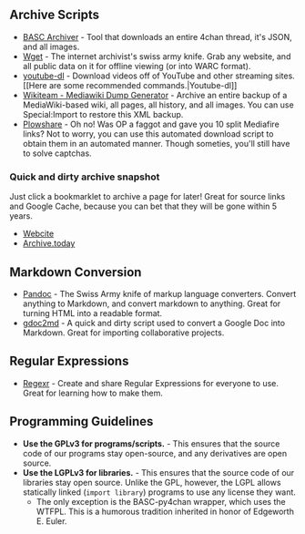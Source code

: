 ## Archive Scripts

* [BASC Archiver](https://github.com/bibanon/BASC-Archiver) - Tool that downloads an entire 4chan thread, it's JSON, and all images.
* [Wget](http://github.com/baslqc/baslqc/wiki/Wget) - The internet archivist's swiss army knife. Grab any website, and all public data on it for offline viewing (or into WARC format).
* [youtube-dl](https://github.com/rg3/youtube-dl) - Download videos off of YouTube and other streaming sites. [[Here are some recommended commands.|Youtube-dl]]
* [Wikiteam - Mediawiki Dump Generator](http://archiveteam.org/index.php?title=WikiTeam#Tools_and_source_code) - Archive an entire backup of a MediaWiki-based wiki, all pages, all history, and all images. You can use Special:Import to restore this XML backup.
* [Plowshare](https://code.google.com/p/plowshare/) - Oh no! Was OP a faggot and gave you 10 split Mediafire links? Not to worry, you can use this automated download script to obtain them in an automated manner. Though someties, you'll still have to solve captchas.

### Quick and dirty archive snapshot

Just click a bookmarklet to archive a page for later! Great for source links and Google Cache, because you can bet that they will be gone within 5 years.

* [Webcite](http://webcite.org)
* [Archive.today](http://archive.today/)

## Markdown Conversion

* [Pandoc](http://johnmacfarlane.net/pandoc/) - The Swiss Army knife of markup language converters. Convert anything to Markdown, and convert markdown to anything. Great for turning HTML into a readable format.
* [gdoc2md](http://lifehacker.com/this-script-converts-google-documents-to-markdown-for-e-511746113) - A quick and dirty script used to convert a Google Doc into Markdown. Great for importing collaborative projects.

## Regular Expressions

* [Regexr](http://www.regexr.com/) - Create and share Regular Expressions for everyone to use. Great for learning how to make them.

## Programming Guidelines

* **Use the GPLv3 for programs/scripts.** - This ensures that the source code of our programs stay open-source, and any derivatives are open source.
* **Use the LGPLv3 for libraries.** - This ensures that the source code of our libraries stay open source. Unlike the GPL, however, the LGPL allows statically linked (`import library`) programs to use any license they want.
  * The only exception is the BASC-py4chan wrapper, which uses the WTFPL. This is a humorous tradition inherited in honor of Edgeworth E. Euler.